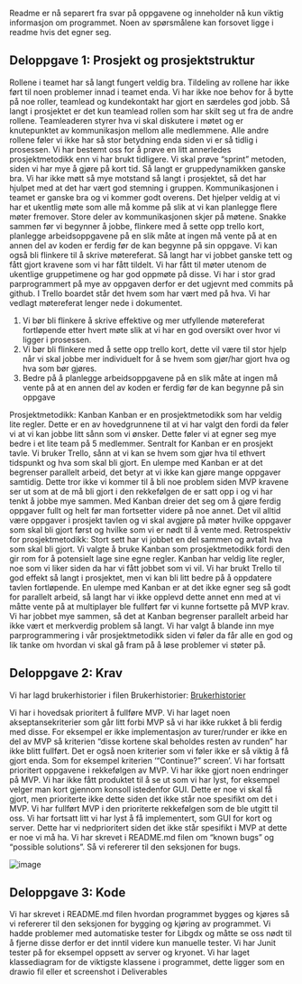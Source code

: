 Readme er nå separert fra svar på oppgavene og inneholder nå kun viktig informasjon om programmet.
Noen av spørsmålene kan forsovet ligge i readme hvis det egner seg.

## Deloppgave 1: Prosjekt og prosjektstruktur
Rollene i teamet har så langt fungert veldig bra. Tildeling av rollene har ikke ført til noen problemer innad i teamet enda. Vi har ikke noe behov for å bytte på noe roller, teamlead og kundekontakt har gjort en særdeles god jobb.
Så langt i prosjektet er det kun teamlead rollen som har skilt seg ut fra de andre rollene. Teamleaderen styrer hva vi skal diskutere i møtet og er knutepunktet av kommunikasjon mellom alle medlemmene. Alle andre rollene føler vi ikke har så stor betydning enda siden vi er så tidlig i prosessen.
Vi har bestemt oss for å prøve en litt annerledes prosjektmetodikk enn vi har brukt tidligere. Vi skal prøve “sprint” metoden, siden vi har mye å gjøre på kort tid.
Så langt er gruppedynamikken ganske bra. Vi har ikke møtt så mye motstand så langt i prosjektet, så det har hjulpet med at det har vært god stemning i gruppen.
Kommunikasjonen i teamet er ganske bra og vi kommer godt overens. Det hjelper veldig at vi har et ukentlig møte som alle må komme på slik at vi kan planlegge flere møter fremover. Store deler av kommunikasjonen skjer på møtene.
Snakke sammen før vi begynner å jobbe, flinkere med å sette opp trello kort, planlegge arbeidsoppgavene på en slik måte at ingen må vente på at en annen del av koden er ferdig før de kan begynne på sin oppgave. Vi kan også bli flinkere til å skrive møtereferat. Så langt har vi jobbet ganske tett og fått gjort kravene som vi har fått tildelt. Vi har fått til møter utenom de ukentlige gruppetimene og har god oppmøte på disse.
Vi har i stor grad parprogrammert på mye av oppgaven derfor er det ugjevnt med commits på github. I Trello boardet står det hvem som har vært med på hva.
Vi har vedlagt møtereferat lenger nede i dokumentet.
1. Vi bør bli flinkere å skrive effektive og mer utfyllende møtereferat fortløpende etter hvert møte slik at vi har en god oversikt over hvor vi ligger i prosessen.
2. Vi bør bli flinkere med å sette opp trello kort, dette vil være til stor hjelp når vi skal jobbe mer individuelt for å se hvem som gjør/har gjort hva og hva som bør gjøres.
3. Bedre på å planlegge arbeidsoppgavene på en slik måte at ingen må vente på at en annen del av koden er ferdig før de kan begynne på sin oppgave

Prosjektmetodikk: Kanban
Kanban er en prosjektmetodikk som har veldig lite regler. Dette er en av hovedgrunnene til at vi har valgt den fordi da føler vi at vi kan jobbe litt sånn som vi ønsker. Dette føler vi at egner seg mye bedre i et lite team på 5 medlemmer. Sentralt for Kanban er en prosjekt tavle. Vi bruker Trello, sånn at vi kan se hvem som gjør hva til ethvert tidspunkt og hva som skal bli gjort. En ulempe med Kanban er at det begrenser parallelt arbeid, det betyr at vi ikke kan gjøre mange oppgaver samtidig. Dette tror ikke vi kommer til å bli noe problem siden MVP kravene ser ut som at de må bli gjort i den rekkefølgen de er satt opp i og vi har tenkt å jobbe mye sammen. Med Kanban dreier det seg om å gjøre ferdig oppgaver fullt og helt før man fortsetter videre på noe annet. Det vil alltid være oppgaver i prosjekt tavlen og vi skal avgjøre på møter hvilke oppgaver som skal bli gjort først og hvilke som vi er nødt til å vente med.
Retrospektiv for prosjektmetodikk:
Stort sett har vi jobbet en del sammen og avtalt hva som skal bli gjort. Vi valgte å bruke Kanban som prosjektmetodikk fordi den gir rom for å potensielt lage sine egne regler. Kanban har veldig lite regler, noe som vi liker siden da har vi fått jobbet som vi vil. Vi har brukt Trello til god effekt så langt i prosjektet, men vi kan bli litt bedre på å oppdatere tavlen fortløpende. En ulempe med Kanban er at det ikke egner seg så godt for parallelt arbeid, så langt har vi ikke opplevd dette annet enn med at vi måtte vente på at multiplayer ble fullført før vi kunne fortsette på MVP krav. Vi har jobbet mye sammen, så det at Kanban begrenser parallelt arbeid har ikke vært et merkverdig problem så langt. Vi har valgt å blande inn mye parprogrammering i vår prosjektmetodikk siden vi føler da får alle en god og lik tanke om hvordan vi skal gå fram på å løse problemer vi støter på.

## Deloppgave 2: Krav

Vi har lagd brukerhistorier i filen Brukerhistorier: [Brukerhistorier](Brukerhistorier.md)

Vi har i hovedsak prioritert å fullføre MVP. Vi har laget noen akseptansekriterier som går litt forbi MVP så vi har ikke rukket å bli ferdig med disse. For eksempel er ikke implementasjon av turer/runder er ikke en del av MVP så kriterien “disse kortene skal beholdes resten av runden” har ikke blitt fullført. Det er også noen kriterier som vi føler ikke er så viktig å få gjort enda. Som for eksempel kriterien ‘“Continue?” screen’.
Vi har fortsatt prioritert oppgavene i rekkefølgen av MVP.
Vi har ikke gjort noen endringer på MVP. Vi har ikke fått produktet til å se ut som vi har lyst, for eksempel velger man kort gjennom konsoll istedenfor GUI. Dette er noe vi skal få gjort, men prioriterte ikke dette siden det ikke står noe spesifikt om det i MVP.
Vi har fullført MVP i den prioriterte rekkefølgen som de ble utgitt til oss. Vi har fortsatt litt vi har lyst å få implementert, som GUI for kort og server. Dette har vi nedprioritert siden det ikke står spesifikt i MVP at dette er noe vi må ha.
Vi har skrevet i README.md filen om “known bugs” og “possible solutions”. Så vi refererer til den seksjonen for bugs.

![image](https://user-images.githubusercontent.com/1353611/110345255-a9c45780-802e-11eb-8cb7-23f9e20d9655.png)


## Deloppgave 3: Kode
Vi har skrevet i README.md filen hvordan programmet bygges og kjøres så vi refererer til den seksjonen for bygging og kjøring av programmet.
Vi hadde problemer med automatiske tester for Libgdx og måtte se oss nødt til å fjerne disse derfor er det inntil videre kun manuelle tester.
Vi har Junit tester på for eksempel oppsett av server og kryonet.
Vi har laget klassediagram for de viktigste klassene i programmet, dette ligger som en drawio fil eller et screenshot i Deliverables



